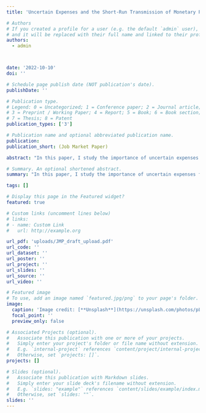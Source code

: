 ```yaml
---
title: 'Uncertain Expenses and the Short-Run Transmission of Monetary Policy (Job Market Paper)'

# Authors
# If you created a profile for a user (e.g. the default `admin` user), write the username (folder name) here
# and it will be replaced with their full name and linked to their profile.
authors:
  - admin



date: '2022-10-10'
doi: ''

# Schedule page publish date (NOT publication's date).
publishDate: ''

# Publication type.
# Legend: 0 = Uncategorized; 1 = Conference paper; 2 = Journal article;
# 3 = Preprint / Working Paper; 4 = Report; 5 = Book; 6 = Book section;
# 7 = Thesis; 8 = Patent
publication_types: ['3']

# Publication name and optional abbreviated publication name.
publication: 
publication_short: (Job Market Paper)

abstract: "In this paper, I study the importance of uncertain expenses for household's savings and the short-run response to monetary policy. Using data from the Consumer Expenditure Survey (CEX) I classify a group of uncertain expenses, that represent 14.5% of total expenses, and I document that they are an important driver of the short-run consumption response to monetary policy shocks. I develop a heterogeneous-agent incomplete markets model with two assets: money and bonds; where households use the two assets to self-insure against income and expenditure uncertainty. A timing friction in the portfolio choice problem, together with frictions in the goods market, lead households to hold extra liquidity relative to their total consumption level. I show that self insurance motives towards expenditure risk entail a novel direct channel for the transmission of monetary policy to consumption, through household's optimal portfolio rebalancing in response to changes in the policy rate. In addition, the model generates concentration in the distribution of money holdings consistent with the data, a feature hard to reconcile with traditional transaction motives for money demand."

# Summary. An optional shortened abstract.
summary: "In this paper, I study the importance of uncertain expenses for household's savings and the short-run response to monetary policy. Using data from the Consumer Expenditure Survey (CEX) I classify a group of uncertain expenses, that represent 14.5% of total expenses, and I document that they are an important driver of the short-run consumption response to monetary policy shocks. I develop a heterogeneous-agent incomplete markets model with two assets: money and bonds; where households use the two assets to self-insure against income and expenditure uncertainty. A timing friction in the portfolio choice problem, together with frictions in the goods market, lead households to hold extra liquidity relative to their total consumption level. I show that self insurance motives towards expenditure risk entail a novel direct channel for the transmission of monetary policy to consumption, through household's optimal portfolio rebalancing in response to changes in the policy rate. In addition, the model generates concentration in the distribution of money holdings consistent with the data, a feature hard to reconcile with traditional transaction motives for money demand."

tags: []

# Display this page in the Featured widget?
featured: true

# Custom links (uncomment lines below)
# links:
# - name: Custom Link
#   url: http://example.org

url_pdf: 'uploads/JMP_draft_upload.pdf'
url_code: ''
url_dataset: ''
url_poster: ''
url_project: ''
url_slides: ''
url_source: ''
url_video: ''

# Featured image
# To use, add an image named `featured.jpg/png` to your page's folder.
image:
  caption: 'Image credit: [**Unsplash**](https://unsplash.com/photos/pLCdAaMFLTE)'
  focal_point: ''
  preview_only: false

# Associated Projects (optional).
#   Associate this publication with one or more of your projects.
#   Simply enter your project's folder or file name without extension.
#   E.g. `internal-project` references `content/project/internal-project/index.md`.
#   Otherwise, set `projects: []`.
projects: []

# Slides (optional).
#   Associate this publication with Markdown slides.
#   Simply enter your slide deck's filename without extension.
#   E.g. `slides: "example"` references `content/slides/example/index.md`.
#   Otherwise, set `slides: ""`.
slides: ''
---
```


